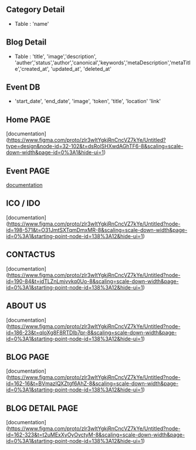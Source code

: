 ## Category Detail
 - Table : 'name'

## Blog Detail
 - Table : 'title', 'image','description', 'auther','status','author','canonical','keywords','metaDescription','metaTitle','created_at', 'updated_at', 'deleted_at'

 ## Event DB
  - 'start_date', 'end_date', 'image', 'token', 'title', 'location' 'link'

## Home PAGE
[documentation] (https://www.figma.com/proto/zlr3wItYgkjRnCncVZ7kYe/Untitled?type=design&node-id=32-102&t=dsRolSHXwdAGhTF6-8&scaling=scale-down-width&page-id=0%3A1&hide-ui=1)

## Event PAGE

[documentation](https://www.figma.com/proto/zlr3wItYgkjRnCncVZ7kYe/Untitled?node-id=257-259&t=LfOGjcjWIORLFLzC-8&scaling=scale-down-width&page-id=0%3A1&starting-point-node-id=138%3A12&hide-ui=1)


## ICO / IDO
[documentation] (https://www.figma.com/proto/zlr3wItYgkjRnCncVZ7kYe/Untitled?node-id=198-571&t=O31JmtSXTqmDmxMR-8&scaling=scale-down-width&page-id=0%3A1&starting-point-node-id=138%3A12&hide-ui=1)

## CONTACTUS
[documentation] (https://www.figma.com/proto/zlr3wItYgkjRnCncVZ7kYe/Untitled?node-id=190-84&t=jdTLZnLmjvvkq0Uo-8&scaling=scale-down-width&page-id=0%3A1&starting-point-node-id=138%3A12&hide-ui=1)


## ABOUT US
[documentation] (https://www.figma.com/proto/zlr3wItYgkjRnCncVZ7kYe/Untitled?node-id=186-23&t=qIoXg8F8RTDIb7pr-8&scaling=scale-down-width&page-id=0%3A1&starting-point-node-id=138%3A12&hide-ui=1)

## BLOG PAGE

[documentation] (https://www.figma.com/proto/zlr3wItYgkjRnCncVZ7kYe/Untitled?node-id=162-16&t=BVmazlQXZtgf6AhZ-8&scaling=scale-down-width&page-id=0%3A1&starting-point-node-id=138%3A12&hide-ui=1)

## BLOG DETAIL PAGE
[documentation] (https://www.figma.com/proto/zlr3wItYgkjRnCncVZ7kYe/Untitled?node-id=162-323&t=t2uMExXyOyOvctyM-8&scaling=scale-down-width&page-id=0%3A1&starting-point-node-id=138%3A12&hide-ui=1)




